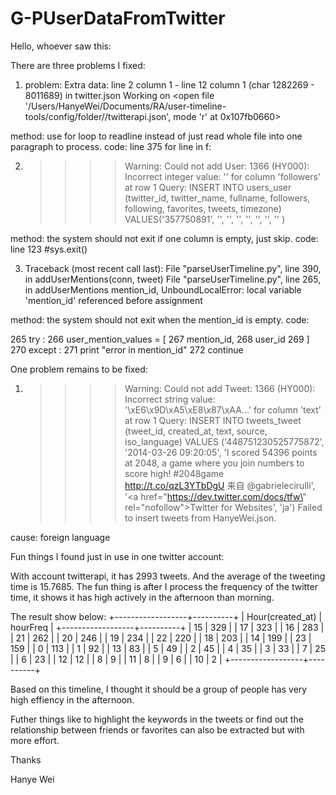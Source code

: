 # G-PUserDataFromTwitter


Hello, whoever saw this:


There are three problems I fixed:

1. problem: Extra data: line 2 column 1 - line 12 column 1 (char 1282269 - 8011689) in twitter.json
    Working on <open file '/Users/HanyeWei/Documents/RA/user-timeline-tools/config/folder//twitterapi.json', mode 'r' at 0x107fb0660> 

method: use for loop to readline instead of just read whole file into one paragraph to process.
code:   line 375   for line in f:


2. >>>> Warning: Could not add User: 1366 (HY000): Incorrect integer value: '' for column 'followers' at row 1
    Query: INSERT INTO users_user (twitter_id, twitter_name, fullname, followers, following, favorites, tweets, timezone) VALUES('357750891', '', '', '', '', '', '', '' )

method: the system should not exit if one column is empty, just skip.
code:   line 123  #sys.exit()

3. Traceback (most recent call last):
    File "parseUserTimeline.py", line 390, in <module>
    addUserMentions(conn, tweet)
    File "parseUserTimeline.py", line 265, in addUserMentions
    mention_id,
    UnboundLocalError: local variable 'mention_id' referenced before assignment

method: the system should not exit when the mention_id is empty.
code: 

265         try :
266             user_mention_values = [
267                 mention_id,
268                 user_id
269             ]
270         except :
271             print "error in mention_id"
272             continue




One problem remains to be fixed:

1. >>>> Warning: Could not add Tweet: 1366 (HY000): Incorrect string value: '\xE6\x9D\xA5\xE8\x87\xAA...' for column 'text' at row 1
    Query: INSERT INTO tweets_tweet (tweet_id, created_at, text, source, iso_language) VALUES ('448751230525775872', '2014-03-26 09:20:05', 'I scored 54396 points at 2048, a game where you join numbers to score high! #2048game http://t.co/qzL3YTbDgU 来自 @gabrielecirulli', '<a href=\"https://dev.twitter.com/docs/tfw\" rel=\"nofollow\">Twitter for Websites</a>', 'ja')
    Failed to insert tweets from HanyeWei.json.

cause: foreign language






Fun things I found just in use in one twitter account:


With account twitterapi, it has 2993 tweets. And the average of the tweeting time is 15.7685. The fun thing is after I process the frequency of the twitter time, it shows it has high actively in the afternoon than morning.

The result show below:
+------------------+----------+
| Hour(created_at) | hourFreq |
+------------------+----------+
|               15 |      329 |
|               17 |      323 |
|               16 |      283 |
|               21 |      262 |
|               20 |      246 |
|               19 |      234 |
|               22 |      220 |
|               18 |      203 |
|               14 |      199 |
|               23 |      159 |
|                0 |      113 |
|                1 |       92 |
|               13 |       83 |
|                5 |       49 |
|                2 |       45 |
|                4 |       35 |
|                3 |       33 |
|                7 |       25 |
|                6 |       23 |
|               12 |       12 |
|                8 |        9 |
|               11 |        8 |
|                9 |        6 |
|               10 |        2 |
+------------------+----------+

Based on this timeline, I thought it should be a group of people has very high effiency in the afternoon. 


Futher things like to highlight the keywords in the tweets or find out the relationship between friends or favorites can also be extracted but with more effort.


Thanks


Hanye Wei


